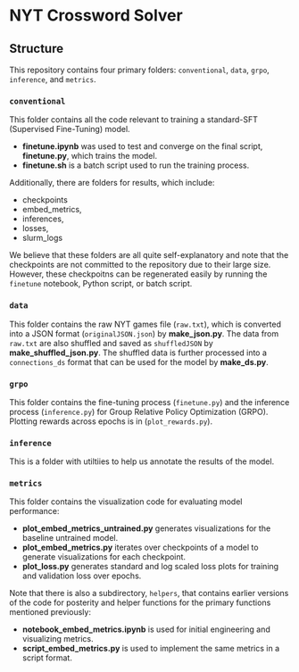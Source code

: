 # NYT Crossword Solver

## Structure

This repository contains four primary folders: `conventional`, `data`, `grpo`, `inference`, and `metrics`.

### `conventional`
This folder contains all the code relevant to training a standard-SFT (Supervised Fine-Tuning) model. 

- **finetune.ipynb** was used to test and converge on the final script, **finetune.py**, which trains the model. 
- **finetune.sh** is a batch script used to run the training process.

Additionally, there are folders for results, which include:
- checkpoints
- embed_metrics,
- inferences,
- losses,
- slurm_logs

We believe that these folders are all quite self-explanatory and note that the checkpoints are not committed to the repository due to their large size. However, these checkpoitns can be regenerated easily by running the `finetune` notebook, Python script, or batch script.

### `data`
This folder contains the raw NYT games file (`raw.txt`), which is converted into a JSON format (`originalJSON.json`) by **make_json.py**. The data from `raw.txt` are also shuffled and saved as `shuffledJSON` by **make_shuffled_json.py**. The shuffled data is further processed into a `connections_ds` format that can be used for the model by **make_ds.py**.

### `grpo`
This folder contains the fine-tuning process (`finetune.py`) and the inference process (`inference.py`) for Group Relative Policy Optimization (GRPO). Plotting rewards across epochs is in (`plot_rewards.py`).

### `inference`
This is a folder with utiltiies to help us annotate the results of the model.

### `metrics`
This folder contains the visualization code for evaluating model performance:

- **plot_embed_metrics_untrained.py** generates visualizations for the baseline untrained model.
- **plot_embed_metrics.py** iterates over checkpoints of a model to generate visualizations for each checkpoint.
- **plot_loss.py** generates standard and log scaled loss plots for training and validation loss over epochs.

Note that there is also a subdirectory, `helpers`, that contains earlier versions of the code for posterity and helper functions for the primary functions mentioned previously:

- **notebook_embed_metrics.ipynb** is used for initial engineering and visualizing metrics.
- **script_embed_metrics.py** is used to implement the same metrics in a script format.

